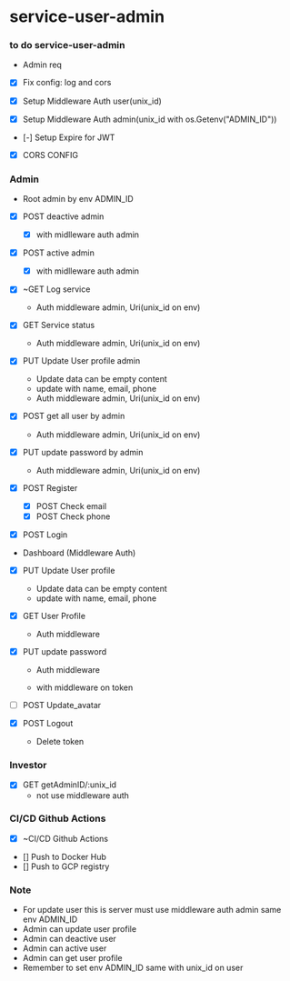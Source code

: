 # service-user-admin

### to do service-user-admin

- Admin req

- [x] Fix config: log and cors

- [x] Setup Middleware Auth user(unix_id)
- [x] Setup Middleware Auth admin(unix_id with os.Getenv("ADMIN_ID"))
- [-] Setup Expire for JWT

- [x] CORS CONFIG

### Admin

- Root admin by env ADMIN_ID
- [x] POST deactive admin
  - [x] with midlleware auth admin
- [x] POST active admin

  - [x] with midlleware auth admin

- [x] ~GET Log service
  - Auth middleware admin, Uri(unix_id on env)
- [x] GET Service status
  - Auth middleware admin, Uri(unix_id on env)
- [x] PUT Update User profile admin
  - Update data can be empty content
  - update with name, email, phone
  - Auth middleware admin, Uri(unix_id on env)
- [x] POST get all user by admin
  - Auth middleware admin, Uri(unix_id on env)
- [x] PUT update password by admin
  - Auth middleware admin, Uri(unix_id on env)

- [x] POST Register
  - [x] POST Check email
  - [x] POST Check phone
- [x] POST Login

- Dashboard (Middleware Auth)
- [x] PUT Update User profile 
  - Update data can be empty content
  - update with name, email, phone
- [x] GET User Profile
  - Auth middleware 
- [x] PUT update password
  - Auth middleware

  - with middleware on token

- [ ] POST Update_avatar

- [x] POST Logout
  - Delete token

### Investor

- [x] GET getAdminID/:unix_id
  - not use middleware auth

### CI/CD Github Actions

- [x] ~CI/CD Github Actions
- [] Push to Docker Hub
- [] Push to GCP registry

### Note

- For update user this is server must use middleware auth admin same env ADMIN_ID
- Admin can update user profile
- Admin can deactive user
- Admin can active user
- Admin can get user profile
- Remember to set env ADMIN_ID same with unix_id on user 

